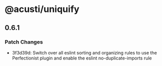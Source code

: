 # @acusti/uniquify

## 0.6.1

### Patch Changes

- 3f3d39d: Switch over all eslint sorting and organizing rules to use the
  Perfectionist plugin and enable the eslint no-duplicate-imports rule
